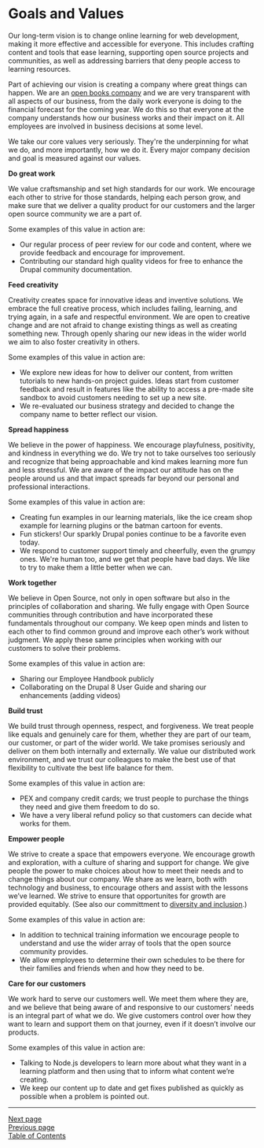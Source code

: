 # Goals and Values
Our long-term vision is to change online learning for web development, making it more effective and accessible for everyone. This includes crafting content and tools that ease learning, supporting open source projects and communities, as well as addressing barriers that deny people access to learning resources.

Part of achieving our vision is creating a company where great things can happen. We are an [open books company](https://www.forbes.com/sites/petercarbonara/2017/04/18/what-small-business-owners-need-to-know-about-open-book-management/#3fcfeb44432a) and we are very transparent with all aspects of our business, from the daily work everyone is doing to the financial forecast for the coming year. We do this so that everyone at the company understands how our business works and their impact on it. All employees are involved in business decisions at some level.

We take our core values very seriously. They're the underpinning for what we do, and more importantly, how we do it. Every major company decision and goal is measured against our values. 

**Do great work**

We value craftsmanship and set high standards for our work. We encourage each other to strive for those standards, helping each person grow, and make sure that we deliver a quality product for our customers and the larger open source community we are a part of.

Some examples of this value in action are:

- Our regular process of peer review for our code and content, where we provide feedback and encourage for improvement.
- Contributing our standard high quality videos for free to enhance the Drupal community documentation.

**Feed creativity**

Creativity creates space for innovative ideas and inventive solutions. We embrace the full creative process, which includes failing, learning, and trying again, in a safe and respectful environment. We are open to creative change and are not afraid to change existing things as well as creating something new. Through openly sharing our new ideas in the wider world we aim to also foster creativity in others.

Some examples of this value in action are:

- We explore new ideas for how to deliver our content, from written tutorials to new hands-on project guides. Ideas start from customer feedback and result in features like the ability to access a pre-made site sandbox to avoid customers needing to set up a new site.
- We re-evaluated our business strategy and decided to change the company name to better reflect our vision. 


**Spread happiness**

We believe in the power of happiness. We encourage playfulness, positivity, and kindness in everything we do. We try not to take ourselves too seriously and recognize that being approachable and kind makes learning more fun and less stressful. We are  aware of the impact our attitude has on the people around us and that impact spreads far beyond our personal and professional interactions.

Some examples of this value in action are:

- Creating fun examples in our learning materials, like the ice cream shop example for learning plugins or the batman cartoon for events.
- Fun stickers! Our sparkly Drupal ponies continue to be a favorite even today.
- We respond to customer support timely and cheerfully, even the grumpy ones. We're human too, and we get that people have bad days. We like to try to make them a little better when we can.


**Work together**

We believe in Open Source, not only in open software but also in the principles of collaboration and sharing. We fully engage with Open Source communities through contribution and have incorporated these fundamentals throughout our company. We keep open minds and listen to each other to find common ground and improve each other’s work without judgment. We apply these same principles when working with our customers to solve their problems.

Some examples of this value in action are:

- Sharing our Employee Handbook publicly
- Collaborating on the Drupal 8 User Guide and sharing our enhancements (adding videos)


**Build trust**

We build trust through openness, respect, and forgiveness. We treat people like equals and genuinely care for them, whether they are part of our team, our customer, or part of the wider world. We take promises seriously and deliver on them both internally and externally. We value our distributed work environment, and we trust our colleagues to make the best use of that flexibility to cultivate the best life balance for them.

Some examples of this value in action are:

- PEX and company credit cards; we trust people to purchase the things they need and give them freedom to do so.
- We have a very liberal refund policy so that customers can decide what works for them.


**Empower people**

We strive to create a space that empowers everyone. We encourage growth and exploration, with a culture of sharing and support for change. We give people the power to make choices about how to meet their needs and to change things about our company. We share as we learn, both with technology and business, to encourage others and assist with the lessons we’ve learned. We strive to ensure that opportunites for growth are provided equitably. (See also our committment to [diversity and inclusion](https://github.com/OsioLabs/emphandbook/blob/master/04emp_conduct/02diversity.md).)

Some examples of this value in action are:

- In addition to technical training information we encourage people to understand and use the wider array of tools that the open source community provides. 
- We allow employees to determine their own schedules to be there for their families and friends when and how they need to be.


**Care for our customers**

We work hard to serve our customers well. We meet them where they are, and we believe that being aware of and responsive to our customers’ needs is an integral part of what we do. We give customers control over how they want to learn and support them on that journey, even if it doesn’t involve our products.

Some examples of this value in action are:

- Talking to Node.js developers to learn more about what they want in a learning platform and then using that to inform what content we’re creating.
- We keep our content up to date and get fixes published as quickly as possible when a problem is pointed out.


---
[Next page](03history.md)  
[Previous page](01what_we_do.md)  
[Table of Contents](../README.md#table-of-contents)
